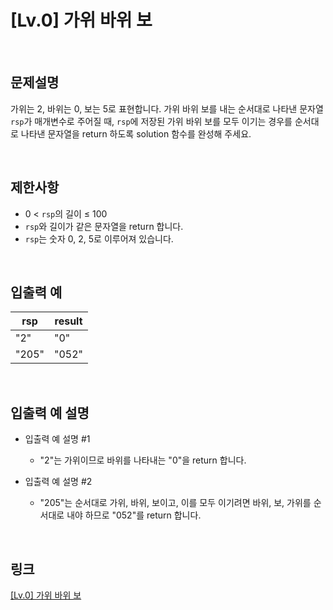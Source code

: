 # [Lv.0] 가위 바위 보

<br>

## 문제설명
가위는 2, 바위는 0, 보는 5로 표현합니다. 가위 바위 보를 내는 순서대로 나타낸 문자열 `rsp`가 매개변수로 주어질 때, `rsp`에 저장된 가위 바위 보를 모두 이기는 경우를 순서대로 나타낸 문자열을 return 하도록 solution 함수를 완성해 주세요.

<br>

## 제한사항
- 0 < `rsp`의 길이 ≤ 100
- `rsp`와 길이가 같은 문자열을 return 합니다.
- `rsp`는 숫자 0, 2, 5로 이루어져 있습니다.

<br>

## 입출력 예
| rsp | result |
|---|---|
| "2" | "0" |
| "205" | "052" |

<br>

## 입출력 예 설명
- 입출력 예 설명 #1
    - "2"는 가위이므로 바위를 나타내는 "0"을 return 합니다.

- 입출력 예 설명 #2
    - "205"는 순서대로 가위, 바위, 보이고, 이를 모두 이기려면 바위, 보, 가위를 순서대로 내야 하므로 "052"를 return 합니다.

<br>

## 링크
[[Lv.0] 가위 바위 보](https://school.programmers.co.kr/learn/courses/30/lessons/120839)
